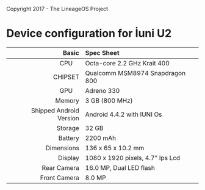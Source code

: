Copyright 2017 - The LineageOS Project

Device configuration for İuni U2
=====================================================
Basic   | Spec Sheet
-------:|:-------------------------
CPU     | Octa-core 2.2 GHz Krait 400
CHIPSET | Qualcomm MSM8974 Snapdragon 800
GPU     | Adreno 330
Memory  | 3 GB (800 MHz)
Shipped Android Version | Android 4.4.2 with IUNI Os
Storage | 32 GB
Battery | 2200 mAh
Dimensions | 136 x 65 x 10.2 mm
Display | 1080 x 1920 pixels, 4.7" Ips Lcd
Rear Camera  | 16.0 MP, Dual LED flash
Front Camera | 8.0 MP
